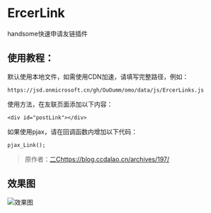 # ErcerLink
handsome快速申请友链插件

## 使用教程：

默认使用本地文件，如需使用CDN加速，请填写完整路径，例如：

```https://jsd.onmicrosoft.cn/gh/OuOumm/omo/data/js/ErcerLinks.js```

使用方法，在友联页面添加以下内容：

```<div id="postLink"></div>```

如果使用pjax，请在回调函数内增加以下代码：

```pjax_Link();```

> 原作者：[二C](https://blog.ccdalao.cn/archives/197/)https://blog.ccdalao.cn/archives/197/

## 效果图
![效果图](https://eu-2.404888.xyz/dcBI51D.png)
